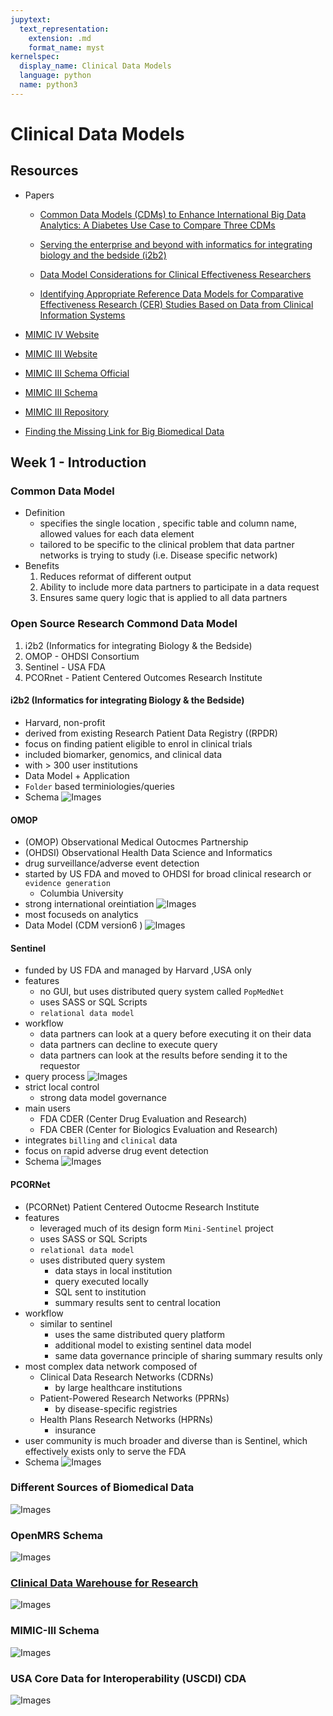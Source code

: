 ```yaml
---
jupytext:
  text_representation:
    extension: .md
    format_name: myst
kernelspec:
  display_name: Clinical Data Models
  language: python
  name: python3
---
```


# Clinical Data Models #

## Resources
- Papers
    - [Common Data Models (CDMs) to Enhance International Big Data Analytics: A Diabetes Use Case to Compare Three CDMs](https://d3c33hcgiwev3.cloudfront.net/cT5eWgAFEemAgQrXx6bp4g_7166f4c0000511e99b75572b09ecdbb4_Harshana-et-al.---2018---Common-Data-Models-_CDMs_-to-Enhance-International.pdf?Expires=1602288000&Signature=ZQUF0rcpDbDcLYDRzGC8KmvwzBUfce0wZCbFCl04MU9vfnUeLWh8BcJQHW4B1NeGpFjCaY1wJ772X~AtChmAKkSjW96KYXkvqLGN-7uiDrEEQgK5PXSa8ymdXPQtlePoELGWuRxE47qMieanZS8uwG~NMXO8ZSa9r8KPB2p-j7M_&Key-Pair-Id=APKAJLTNE6QMUY6HBC5A) 

    - [Serving the enterprise and beyond with informatics
    for integrating biology and the bedside (i2b2)](https://d3c33hcgiwev3.cloudfront.net/cUBaKwAFEemAgQrXx6bp4g_7165bc40000511e9ac516f5d6962b7b8_Murphy-et-al.---2010---Serving-the-enterprise-and-beyond-with-informatics.pdf?Expires=1602288000&Signature=UU1qip7NLwqXK-oWN1dqxKGo-GJCxqxeVxlwboeEhbsmClL51tIIYWMwaO7IZzhjBsw9v2mSIVfZF2a~YDDQ1uZtfX1AqyiR6nxiGWTHWaw2EifJPmIerySleBe08GA~iEZ~aS3aMNHE2OfaekoE0fyyn851nmMFU9fDcFm6xTA_&Key-Pair-Id=APKAJLTNE6QMUY6HBC5A)
    
    - [Data Model Considerations for Clinical
Effectiveness Researchers](https://d3c33hcgiwev3.cloudfront.net/cRTRhwrHEemYdRIT0BhLtg_714afbe00ac711e980d6e7465a739109_Kahn---2012---Medical-Care.pdf?Expires=1602288000&Signature=T2FHJaprnAgz7Lv5XQF1HZ4OSbzQS4IfIZsyasnPPBSmMg4LqBZR36Fq9SuSpnPfUqdBAjuzSeG9485IDTu0CEdaMge5~As0ZwKVrxtmdTgeOztKnMSAcDTGL68SnnwHFdbapDg0D6VEPnYdcGwlUQJaeRcSRMeIKcOgXIK4a6M_&Key-Pair-Id=APKAJLTNE6QMUY6HBC5A)
    
    - [Identifying Appropriate Reference Data Models for
Comparative Effectiveness Research (CER) Studies Based
on Data from Clinical Information Systems](https://d3c33hcgiwev3.cloudfront.net/VOZjwArJEemP8Qpm209XvA_551897500ac911e9be2dd9993e1c644d_Identifying-Appropriate-Reference-Data-Models-for-.9.pdf?Expires=1602288000&Signature=h5Mzh-MJKtCVYIFQbUvLe2TK4Ycve9XcNHYMJHK3ObKavANbMNMWNF0utlckWlRHoYAj42ZJdqL80SOfgG409VTm7XXiFlECbxxkRi3K1zUF4cm4ob3G6Jvb7TlTJ20ZvzlX34HM4aF90OtyK1i-F0VN8tC1qi1~zZ4UhYfHVp4_&Key-Pair-Id=APKAJLTNE6QMUY6HBC5A)

- [MIMIC IV Website](https://mimic-iv.mit.edu/)
- [MIMIC III Website](https://mimic.physionet.org/)
- [MIMIC III Schema Official](https://mit-lcp.github.io/mimic-schema-spy/relationships.html)
- [MIMIC III Schema](https://cloud.githubusercontent.com/assets/26095093/23737659/454872b0-0449-11e7-987d-639b0415dca4.png)

- [MIMIC III Repository](https://github.com/MIT-lcp/mimic-code)
- [Finding the Missing Link for Big Biomedical Data](http://citeseerx.ist.psu.edu/viewdoc/download?doi=10.1.1.452.9557&rep=rep1&type=pdf)

## Week 1 - Introduction 

### Common Data Model
- Definition
    - specifies the single location , specific table and column name, allowed values for each data element
    - tailored to be specific to the clinical problem that data partner networks is trying to study (i.e. Disease specific network)
- Benefits
    1. Reduces reformat of different output
    1. Ability to include more data partners to participate in a data request
    1. Ensures same query logic that is applied to all data partners
    
### Open Source Research Commond Data Model
1. i2b2 (Informatics for integrating Biology & the Bedside) 
1. OMOP - OHDSI Consortium
1. Sentinel - USA FDA
1. PCORnet - Patient Centered Outcomes Research Institute

#### i2b2 (Informatics for integrating Biology & the Bedside) 
- Harvard, non-profit
- derived from existing Research Patient Data Registry ((RPDR)
- focus on finding patient eligible to enrol in clinical trials
- included biomarker, genomics, and clinical data
- with > 300 user institutions 
- Data Model + Application
- `Folder` based terminiologies/queries
- Schema
 ![Images](images/i2b2_schema.png)
 
#### OMOP 
- (OMOP) Observational Medical Outocmes Partnership 
- (OHDSI) Observational Health Data Science and Informatics 
- drug surveillance/adverse event detection
- started by US FDA and moved to OHDSI for broad clinical research or `evidence generation`
    - Columbia University
- strong international oreintiation
     ![Images](images/OMOP_heirarchy.png)
- most focuseds on analytics
- Data Model (CDM version6 )
 ![Images](images/OMOP_CDM_v6.png)
 
#### Sentinel 
- funded by US FDA and managed by Harvard ,USA only
- features
    - no GUI, but uses distributed query system called `PopMedNet` 
    - uses SASS or SQL Scripts
    - `relational data model`
- workflow
    - data partners can look at a query before executing it on their data
    - data partners can decline to execute query
    - data partners can look at the results before sending it to the requestor
- query process
     ![Images](images/Sentinel_query.png)
- strict local control
    - strong data model governance
- main users
    - FDA CDER (Center Drug Evaluation and Research)
    - FDA CBER (Center for Biologics Evaluation and Research)
- integrates `billing` and `clinical` data
- focus on rapid adverse drug event detection
- Schema 
 ![Images](images/Sentinel_CDM.png)


#### PCORNet 
- (PCORNet) Patient Centered Outocme Research Institute
- features
    - leveraged much of its design form `Mini-Sentinel` project
    - uses SASS or SQL Scripts
    - `relational data model`
    - uses distributed query system 
        - data stays in local institution
        - query executed locally
        - SQL sent to institution
        - summary results sent to central location
- workflow
    - similar to sentinel
        - uses the same distributed query platform
        - additional model to existing sentinel data model
        - same data governance principle of sharing summary results only
- most complex data network composed of
    - Clinical Data Research Networks (CDRNs) 
        - by large healthcare institutions
    - Patient-Powered Research Networks (PPRNs) 
        - by disease-specific registries
    - Health Plans Research Networks (HPRNs) 
        - insurance
- user community is much broader and diverse than is Sentinel, which effectively exists only to serve the FDA
- Schema 
 ![Images](images/PCORNet_CDM_v4.png)

### Different Sources of Biomedical Data
 ![Images](images/biomedical_data.png)
 
### OpenMRS Schema 
 ![Images](images/openMRS_schema.png)
 
### [Clinical Data Warehouse for Research](https://d3c33hcgiwev3.cloudfront.net/VOZjwArJEemP8Qpm209XvA_551897500ac911e9be2dd9993e1c644d_Identifying-Appropriate-Reference-Data-Models-for-.9.pdf?Expires=1601683200&Signature=RoC6YBZ1QnB2CfSC3prcxVTS9V0hYjtvrIb32iYp5m3Tsq8bs7qQmX8VGDocuJvxkDF6ygHpnM48zuLfFYcSH7ujjWTuMvcmNNRS-ROlC8CuZKyNfT4PThvDwCCGL0bM5~GCqAiZ~3XpClF9gY5X4P0GD4ceuw1NWVWeejd-2gQ_&Key-Pair-Id=APKAJLTNE6QMUY6HBC5A)
 ![Images](images/CDW_schema.png)

### MIMIC-III Schema 
 ![Images](images/MIMIC-III_schema.png)

### USA Core Data for Interoperability (USCDI) CDA
 ![Images](images/USCDI_CDA.png)
